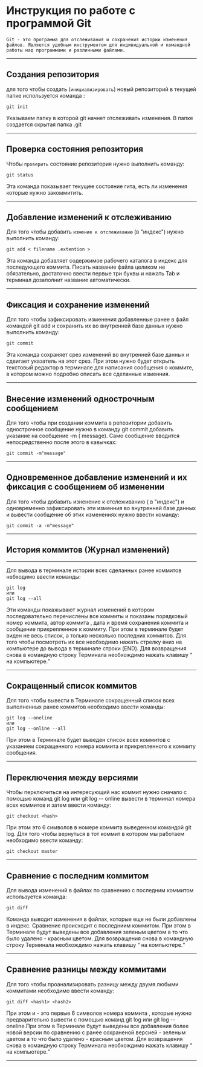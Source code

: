 # Инструкция по работе с  программой Git 

```
Git - это программа для отслеживания и сохранения истории изменения файлов. Является удобным инструментом для индивидуальной и командной работы над программами и различными файлами.

```
***
## Создания репозитория

для того чтобы создать (`инициализировать`) новый репозиторий в текущей папке используется команда :
 
  ``` 
  git init
  ```
Указываем папку в которой git начнет отслеживать изменения. В папке создается скрытая папка .git
***
## Проверка состояния репозитория
Чтобы `проверить` состояние репозитория нужно выполнить команду:

```
git status
```
Эта команда показывает текущее состояние гита, есть ли изменения которые нужно закоммитить. 
***
## Добавление изменений к отслеживанию
Для того чтобы добавить `измение к отслеживанию` (в "индекс") нужно выполнить команду: 
```
git add < filename .extention >
```
Эта команда добавляет содержимое рабочего каталога в индекс для последующего коммита. Писать название файла целиком не обязательно, достаточно ввести первые три буквы и нажать Tab и терминал дозаполнит название автоматически.
***
## Фиксация и сохранение изменений
Для того чтобы зафиксировать изменения добавленные ранее в файл командой git add и сохранить их во внутренней базе данных нужно выполнить команду:
```
git commit
```
Эта команда сохраняет срез изменений во внутренней базе данных и сдвигает указатель на этот срез. При этом нужно будет открыть текстовый редактор в терминале для написания сообщения о коммите, в котором можно подробно описать все сделанные изменния.
***

## Внесение изменений однострочным сообщением
Для того чтобы при создании коммита в репозитории добавить однострочное сообщение нужно в команду git commit добавить указание на сообщение -m ( message). Само сообщение вводится непосредственно после этого в кавычках:
```
git commit -m"message"
```
***
## Одновременное добавление изменений и их фиксация с сообщением об изменении
Для того чтобы добавить изненение к отслеживанию ( в "индекс") и одновременно зафиксировать эти изменния во внутренней базе данных и вывести сообщение об этих изменениях нужно ввести команду:
```
git commit -a -m"message"
```
***
## История коммитов (Журнал изменений)
***
Для вывода в терминале истории всех сделанных ранее коммитов небходимо ввести команды:
```
git log
или
git log --all
```
Эти команды покажывают журнал изменений в котором последовательно перечислены все коммиты и показаны порядковый номер коммита, автор коммита , дата и время сохранения коммита и сообщение прикрепленное к коммиту. При этом в терминале будет виден не весь список, а только несколько последних коммитов. Для того чтобы посмотреть их все необходимо нажать стрелку вниз на компьютере до вывода в терминале строки (END). Для возвращения снова в командную строку Терминала необхождимо нажать клавишу <q> на компьютере.
***
## Сокращенный список коммитов
Для того чтобы вывести в Терминале сокращенный список всех выполненных ранее коммитов необходимо ввести команды:
```
git log --oneline
или
git log --online --all
```
При этом в Терминале будет выведен список всех коммитов с указанием сокращенного номера коммита и прикрепленного к коммиту сообщения.
***
## Переключения между версиями
Чтобы перключиться на интересующий нас коммит нужно сначало с помощью команд git log или git log -- online вывести в терминал номера всех коммитов и затем ввести команду:
```
git checkout <hash>
```
При этом <hash> это 6 символов в номере коммита выведенном командой git log. Для того чтобы вернуться в тот коммит в котором мы работаем необходимо ввести команду:
```
git checkout master
```
***
## Сравнение с последним коммитом
Для вывода изменений в файлах по сравнению с последним коммитом используется команда:
```
git diff
```
Команда выводит изменения в файлах, которые еще не были добавлены в индекс. Сравнение происходит с последниим коммитом. При этом в Терминале будут выведены все добавления зеленым цветом а то что было удалено - красным цветом. Для возвращения снова в командную строку Терминала необхождимо нажать клавишу <q> на компьютере.
***
## Сравнение разницы между коммитами
Для того чтобы проанализировать разницу между двумя любыми коммитами необходимо ввести команду:
```
git diff <hash1> <hash2>
```
При этом <hash1> и <hash2> - это первые 6 символов номера коммита , которые нужно предварительно вывести с помощью команд git log или git log --oneline.При этом в Терминале будут выведены все добавления более новой версии по сравнению с ранее сохраненой версией - зеленым цветом а то что было удалено - красным цветом. Для возвращения снова в командную строку Терминала необхождимо нажать клавишу <q> на компьютере.
***


